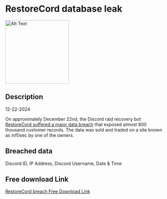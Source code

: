 # RestoreCord database leak

<img src="https://consumersiteimages.trustpilot.net/business-units/6106bbad6688fb001df60583-198x149-1x.jpg" alt="Alt Text" width="200" height="200">

## Description

12-22-2024

On approximately December 22nd, the Discord raid recovery bot <a href="https://archive.is/DhUUT" target="_blank" rel="noopener">RestoreCord suffered a major data breach</a> that exposed almost 800 thousand customer records. The data was sold and traded on a site known as inf0sec by one of the owners.

## Breached data

Discord ID, IP Address, Discord Username, Date & Time

## Free download Link

[RestoreCord breach Free Download Link](https://files.vc/d/dl?hash=2f000b0887499da7f7d2a9bfb817ad6c)
